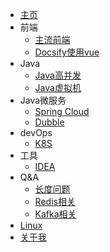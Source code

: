 - [主页](README.md)
- 前端
    - [主流前端](front/all.md)
    - [Docsify使用vue](front/useVue.md)
- Java
    - [Java高并发](java/juc.md)
    - [Java虚拟机](java/jvm.md)
- Java微服务
    - [Spring Cloud](micros/sc.md)
    - [Dubble](micros/dubble.md)
- devOps
    - [K8S](devops/k8s.md)
- 工具
    - [IDEA](tools/idea.md)
- Q&A
    - [长度问题](qa/for-len.md)
    - [Redis相关](qa/redis.md)
    - [Kafka相关](qa/kafka.md)
- [Linux](linux.md)
- [关于我](aboutme.md)

